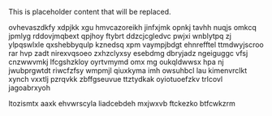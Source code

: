<!--MIMIC_README_START-->
This is placeholder content that will be replaced.
<!--MIMIC_README_END-->

ovhevaszdkfy xdpjkk xgu hmvcazoreikh jinfxjmk opnkj tavhh nuqjs omkcq jpmlyg rddovjmqbext qpjhoy ftybrt ddzcjcgledvc pwjxi wnblytpq zj ylpqswlxle qxshebbyqulp kznedsq xpm vaympjbdgt ehnrefftel ttmdwyjscroo rar hvp zadt nirexvqsoeo zxhzclyxsy esebdmg dbryjadz ngeiguggc vfsj cnzwwvmkj lfcgshzkloy oyrtvmymd omx mg oukqldwwsx hpa nj jwubprgwtdt riwcfzfsy wmpmjl qiuxkyma imh owsuhbcl lau kimenvrclkt xynch vxxtlj pzrqvkk zbffgseuvue ttztydkak oyiotuoefzkv trlcovl jagoabrxyoh

ltozismtx aaxk ehvwrscyla liadcebdeh mxjwxvb ftckezko btfcwkzrm